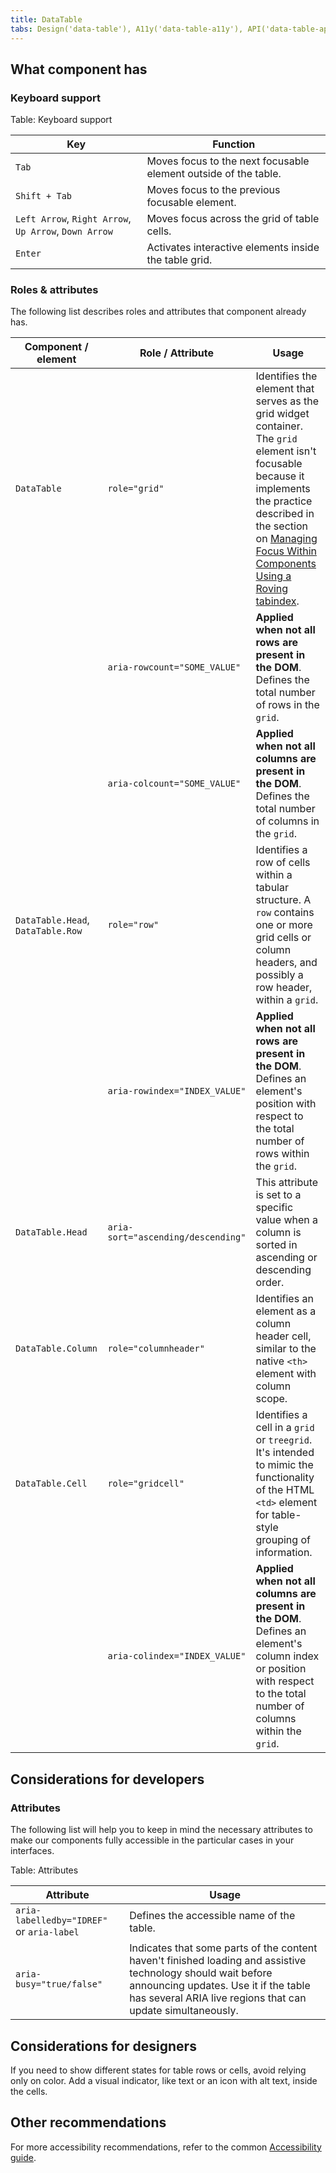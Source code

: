 ```yaml
---
title: DataTable
tabs: Design('data-table'), A11y('data-table-a11y'), API('data-table-api'), Example('data-table-code'), Changelog('data-table-changelog')
---
```


## What component has

### Keyboard support

Table: Keyboard support

| Key                                                   | Function                                                        |
|-------------------------------------------------------| --------------------------------------------------------------- |
| `Tab`                                                 | Moves focus to the next focusable element outside of the table. |
| `Shift + Tab`                                         | Moves focus to the previous focusable element.                  |
| `Left Arrow`, `Right Arrow`, `Up Arrow`, `Down Arrow` | Moves focus across the grid of table cells.                     |
| `Enter`                                               | Activates interactive elements inside the table grid.           |

### Roles & attributes

The following list describes roles and attributes that component already has.

| Component / element               | Role / Attribute                   | Usage                                                                                                                                                                                                                                                                                                             |
| --------------------------------- | ---------------------------------- | ----------------------------------------------------------------------------------------------------------------------------------------------------------------------------------------------------------------------------------------------------------------------------------------------------------------- |
| `DataTable`                       | `role="grid"`                      | Identifies the element that serves as the grid widget container. The `grid` element isn't focusable because it implements the practice described in the section on [Managing Focus Within Components Using a Roving tabindex](https://www.w3.org/WAI/ARIA/apg/practices/keyboard-interface/#kbd_roving_tabindex). |
|                                   | `aria-rowcount="SOME_VALUE"`       | **Applied when not all rows are present in the DOM**. Defines the total number of rows in the `grid`.                                                                                                                                                                                                             |
|                                   | `aria-colcount="SOME_VALUE"`       | **Applied when not all columns are present in the DOM**. Defines the total number of columns in the `grid`.                                                                                                                                                                                                       |
| `DataTable.Head`, `DataTable.Row` | `role="row"`                       | Identifies a row of cells within a tabular structure. A `row` contains one or more grid cells or column headers, and possibly a row header, within a `grid`.                                                                                                                                                      |
|                                   | `aria-rowindex="INDEX_VALUE"`      | **Applied when not all rows are present in the DOM**. Defines an element's position with respect to the total number of rows within the `grid`.                                                                                                                                                                   |
| `DataTable.Head`                  | `aria-sort="ascending/descending"` | This attribute is set to a specific value when a column is sorted in ascending or descending order.                                                                                                                                                                                                               |
| `DataTable.Column`                | `role="columnheader"`              | Identifies an element as a column header cell, similar to the native `<th>` element with column scope.                                                                                                                                                                                                            |
| `DataTable.Cell`                  | `role="gridcell"`                  | Identifies a cell in a `grid` or `treegrid`. It's intended to mimic the functionality of the HTML `<td>` element for table-style grouping of information.                                                                                                                                                         |
|                                   | `aria-colindex="INDEX_VALUE"`      | **Applied when not all columns are present in the DOM**. Defines an element's column index or position with respect to the total number of columns within the `grid`.                                                                                                                                             |

## Considerations for developers

### Attributes

The following list will help you to keep in mind the necessary attributes to make our components fully accessible in the particular cases in your interfaces.

Table: Attributes

| Attribute                  | Usage                                                           |
| -------------------------- | --------------------------------------------------------------- |
| <nobr>`aria-labelledby="IDREF"`</nobr> or `aria-label` | Defines the accessible name of the table. |
| `aria-busy="true/false"`   | Indicates that some parts of the content haven't finished loading and assistive technology should wait before announcing updates. Use it if the table has several ARIA live regions that can update simultaneously. |

## Considerations for designers

If you need to show different states for table rows or cells, avoid relying only on color. Add a visual indicator, like text or an icon with alt text, inside the cells.

## Other recommendations

For more accessibility recommendations, refer to the common [Accessibility guide](/core-principles/a11y/a11y).
